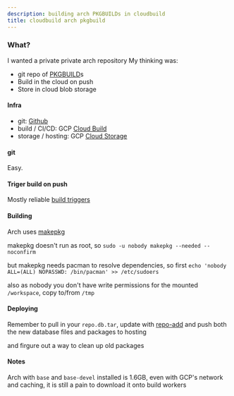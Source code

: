 ```yaml
---
description: building arch PKGBUILDs in cloudbuild
title: cloudbuild arch pkgbuild
---
```

### What?

I wanted a private private arch repository
My thinking was:

- git repo of [PKGBUILD](https://wiki.archlinux.org/index.php/PKGBUILD)s
- Build in the cloud on push
- Store in cloud blob storage

#### Infra

- git: [Github](https://github.com)
- build / CI/CD: GCP [Cloud Build](https://cloud.google.com/cloud-build/)
- storage / hosting: GCP [Cloud Storage](https://cloud.google.com/storage/)

#### git

Easy.

#### Triger build on push

Mostly reliable [build triggers](https://cloud.google.com/cloud-build/docs/running-builds/automate-builds)

#### Building

Arch uses [makepkg](https://wiki.archlinux.org/index.php/Makepkg)

makepkg doesn't run as root,
so `sudo -u nobody makepkg --needed --noconfirm`

but makepkg needs pacman to resolve dependencies,
so first `echo 'nobody ALL=(ALL) NOPASSWD: /bin/pacman' >> /etc/sudoers`

also as nobody you don't have write permissions for the mounted `/workspace`,
copy to/from `/tmp`

#### Deploying

Remember to pull in your `repo.db.tar`,
update with [repo-add](https://wiki.archlinux.org/index.php/Pacman/Tips_and_tricks#Custom_local_repository)
and push both the new database files and packages to hosting

and firgure out a way to clean up old packages

#### Notes

Arch with `base` and `base-devel` installed is 1.6GB,
even with GCP's network and caching,
it is still a pain to download it onto build workers